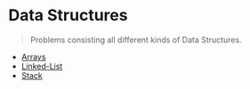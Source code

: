 # Data Structures
>Problems consisting all different kinds of Data Structures.
 - [Arrays](https://github.com/ColonelAVP/Problem-Solving-/tree/master/Data-structures/Arrays)
 - [Linked-List](https://github.com/ColonelAVP/Problem-Solving-/tree/master/Data-structures/Linked-List)
 - [Stack]()
